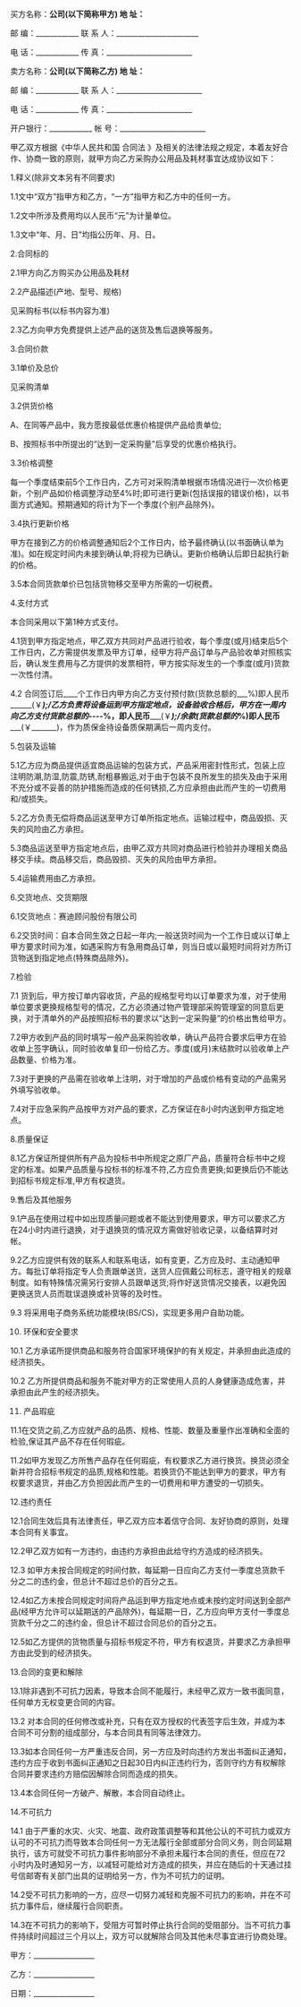 
 


买方名称：____________公司(以下简称甲方) 地 址：____________


邮 编：____________ 联 系 人：_______________________


电 话：____________ 传 真：________________________


卖方名称：____________公司(以下简称乙方) 地 址：____________


邮 编：____________ 联 系 人：________________________


电 话：____________ 传 真：________________________


开户银行：____________ 帐 号：________________________


甲乙双方根据《中华人民共和国
合同法
》及相关的法律法规之规定，本着友好合作、协商一致的原则，就甲方向乙方采购办公用品及耗材事宜达成协议如下：


1.释义(除非文本另有不同要求)


1.1文中“双方”指甲方和乙方，“一方”指甲方和乙方中的任何一方。


1.2文中所涉及费用均以人民币“元”为计量单位。


1.3文中“年、月、日”均指公历年、月、日。


2.合同标的


2.1甲方向乙方购买办公用品及耗材


2.2产品描述(产地、型号、规格)


见采购标书(以标书内容为准)


2.3乙方向甲方免费提供上述产品的送货及售后退换等服务。


3.合同价款


3.1单价及总价


见采购清单


3.2供货价格


A、在同等产品中，我方愿按最低优惠价格提供产品给贵单位;


B、按照标书中所提出的“达到一定采购量”后享受的优惠价格执行。


3.3价格调整


每一个季度结束前5个工作日内，乙方可对采购清单根据市场情况进行一次价格更新，个别产品如价格调整浮动至4%时;即可进行更新(包括误报的错误价格)，以书面方式通知。预期通知的将计为下一个季度(个别产品除外)。


3.4执行更新价格


甲方在接到乙方的价格调整通知后2个工作日内，给予最终确认(以书面确认单为准)。如在规定时间内未接到确认单;将视为已确认。更新价格确认后即日起执行新的价格。


3.5本合同货款单价已包括货物移交至甲方所需的一切税费。


4.支付方式


本合同采用以下第1种方式支付。


4.1货到甲方指定地点，甲乙双方共同对产品进行验收，每个季度(或月)结束后5个工作日内，乙方需提供发票及甲方订单，经甲方将产品订单与产品验收单对照核实后，确认发生费用与乙方提供的发票相符，甲方按实际发生的一个季度(或月)货款一次性付清。


4.2 合同签订后____个工作日内甲方向乙方支付预付款(货款总额的___%)即人民币______(￥_______);/乙方负责将设备运到甲方指定地点，设备验收合格后，甲方在一周内向乙方支付货款总额的----___%，即人民币_______(￥_______);/余款(货款总额的___%)即人民币_______(￥_______)，作为质保金待设备质保期满后一周内支付。


5.包装及运输


5.1乙方应为商品提供适宜商品运输的包装方式，产品采用密封性形式，包装上应注明防潮,防湿,防震,防锈,耐粗暴搬运,对于由于包装不良所发生的损失及由于采用不充分或不妥善的防护措施而造成的任何锈损,乙方应承担由此而产生的一切费用和/或损失。


5.2乙方负责无偿将商品运送至甲方订单所指定地点。运输过程中，商品毁损、灭失的风险由乙方承担。


5.3商品运送至甲方指定地点后，由甲乙双方共同对商品进行检验并办理相关商品移交手续。商品移交后，商品毁损、灭失的风险由甲方承担。


5.4运输费用由乙方承担。


6.交货地点、交货期限


6.1交货地点：赛迪顾问股份有限公司


6.2交货时间：自本合同生效之日起一年内;一般送货时间为一个工作日或以订单上甲方要求时间为准，如遇采购方有急用商品订单，则当日或以最短时间将对方所订货物送到指定地点(特殊商品除外)。


7.检验


7.1 货到后，甲方按订单内容收货，产品的规格型号均以订单要求为准，对于使用单位要求更换规格型号的情况，乙方必须通过物产管理部采购管理室的同意后更换，对于清单外的产品按照招标书的要求以“达到一定采购量”的价格出售给甲方。


7.2甲方收到产品的同时填写一般产品采购验收单，确认产品符合要求后甲方在验收单上签字确认，同时验收单复印一份给乙方。季度(或月)末结款时以验收单上产品数量、价格为准。


7.3对于更换的产品需在验收单上注明，对于增加的产品或价格有变动的产品需另外填写验收单。


7.4对于应急采购产品按甲方对产品的要求，乙方保证在8小时内送到甲方指定地点。


8.质量保证


8.1乙方保证所提供所有产品为投标书中所规定之原厂产品，质量符合标书中之规定的标准。如果产品质量与投标书的标准不符,乙方应负责更换;如更换后仍不能达到招标书规定标准,甲方有权退货。


9.售后及其他服务


9.1产品在使用过程中如出现质量问题或者不能达到使用要求，甲方可以要求乙方在24小时内进行退换，对于退换货的情况双方需做好验收记录，以备结算时对帐。


9.2乙方应提供有效的联系人和联系电话，如有变更，乙方应及时、主动通知甲方。每批订单将指定专人负责跟单送货，送货人应佩戴公司标志，遵守相关的规章制度。如有特殊情况需另行安排人员跟单送货;将作好送货情况交接表，以避免因更换送货人员而耽误退换或补货等的及时性。


9.3 将采用电子商务系统功能模块(BS/CS)，实现更多用户自助功能。


10. 环保和安全要求


10.1 乙方承诺所提供商品和服务符合国家环境保护的有关规定，并承担由此造成的经济损失。


10.2 乙方所提供商品和服务不能对甲方的正常使用人员的人身健康造成危害，并承担由此产生的经济损失。


11. 产品瑕疵


11.1在交货之前,乙方应就产品的品质、规格、性能、数量及重量作出准确和全面的检验,保证其产品不存在任何瑕疵。


11.2如甲方发现乙方所售产品存在任何瑕疵，有权要求乙方进行换货。换货必须全新并符合招标书规定的品质,规格和性能。若换货仍不能达到甲方的要求，甲方有权要求退货，并由乙方负担因此而产生的一切费用和甲方遭受的一切损失。


12.违约责任


12.1合同生效后具有法律责任，甲乙双方应本着信守合同、友好协商的原则，处理本合同有关事宜。


12.2甲乙双方如有一方违约，由违约方承担由此给守约方造成的经济损失。


12.3 如甲方未按合同规定的时间付款，每延期一日应向乙方支付一季度总货款千分之二的违约金，但总计不超过总价的百分之五。


12.4如乙方未按合同规定时间将产品运到甲方指定地点或未按约定时间送到全部产品(经甲方允许可以延期送的产品除外)，每延期一日，乙方应向甲方支付一季度总货款千分之二的违约金，但总计不超过合同总价的百分之五。


12.5如乙方提供的货物质量与招标书规定不符，甲方有权退货，并要求乙方承担甲方由此受到的经济损失。


13.合同的变更和解除


13.1除非遇到不可抗力因素，导致本合同不能履行，未经甲乙双方一致书面同意，任何单方无权变更合同的内容。


13.2 对本合同的任何修改或补充，只有在双方授权的代表签字后生效，并成为本合同不可分割的组成部分，与本合同具有同等法律效力。


13.3如本合同任何一方严重违反合同，另一方应及时向违约方发出书面纠正通知，违约方应于收到书面纠正通知之日起30日内纠正违约行为，否则守约方有权解除合同并要求违约方赔偿因解除合同而造成的损失。


13.4本合同任何一方破产、解散，本合同自动终止。


14.不可抗力


14.1 由于严重的水灾、火灾、地震、政府政策调整等和其他公认的不可抗力或双方认可的不可抗力而导致本合同任何一方无法履行全部或部分合同义务，则合同延期执行，该方可就受不可抗力事件影响部分不承担未履行本合同的责任，但应在72小时内及时通知另一方，以减轻可能给对方造成的损失，并应在随后的十天通过挂号信邮寄有关部门出具的证明给另一方，作为不可抗力的证明。


14.2受不可抗力影响的一方，应尽一切努力减轻和克服不可抗力的影响，并在不可抗力事件后，继续履行合同职责。


14.3在不可抗力的影响下，受阻方可暂时停止执行合同的受阻部分。当不可抗力事件持续时间超过三个月以上，双方可以就解除合同及其他未尽事宜进行协商处理。


甲方：_________________ 



乙方：_________________


日期：_________________
 


 

 
 
 
 
 
  


  
 

  


  


  
 
 
 
 

